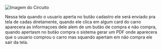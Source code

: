 ![Imagem do Circuito]("C:\Users\devmat\Pictures\Screenshots")

 Nessa tela quando o usuario aperta no butão cadastro ele será  enviado pra tela de cadas diretamente,
quando ele clica em algum card do carro aparecera as informaçoes dele alem de um butão de compra e não compra, 
quando apertasm no butão compra o sistema gerar um PDF onde aparecera que o usuario comprou o carro
mas squando apertam em não compra ele sair da tela.

